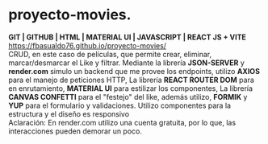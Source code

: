# proyecto-movies.
**GIT | GITHUB | HTML | MATERIAL UI | JAVASCRIPT | REACT JS + VITE**  
https://fbasualdo76.github.io/proyecto-movies/  
CRUD, en este caso de películas, que permite crear, eliminar, marcar/desmarcar el Like y filtrar.
Mediante la librería **JSON-SERVER** y **render.com** simulo un backend que me provee los endpoints, utilizo **AXIOS** para el manejo de peticiones HTTP, La librería **REACT ROUTER DOM** para en enrutamiento, **MATERIAL UI** para estilizar los componentes, La librería **CANVAS CONFETTI** para el "festejo" del like, además utilizo, **FORMIK** y **YUP** para el formulario y validaciones. Utilizo componentes para la estructura y el diseño es responsivo  
Aclaración: En render.com utilizo una cuenta gratuita, por lo que, las interacciones pueden demorar un poco.
